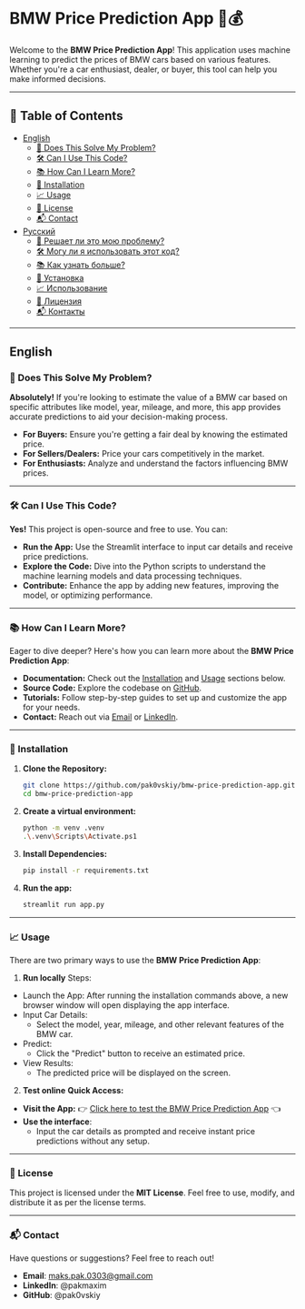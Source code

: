 # BMW Price Prediction App 🚗💰

Welcome to the **BMW Price Prediction App**! This application uses machine learning to predict the prices of BMW cars based on various features. Whether you're a car enthusiast, dealer, or buyer, this tool can help you make informed decisions.

---

## 📌 Table of Contents

- [English](#english)
  - [📌 Does This Solve My Problem?](#does-this-solve-my-problem)
  - [🛠️ Can I Use This Code?](#can-i-use-this-code)
  - [📚 How Can I Learn More?](#how-can-i-learn-more)
  - [🚀 Installation](#installation)
  - [📈 Usage](#usage)
  - [📝 License](#license)
  - [📬 Contact](#contact)
- [Русский](#русский)
  - [📌 Решает ли это мою проблему?](#решает-ли-это-мою-проблему)
  - [🛠️ Могу ли я использовать этот код?](#могу-ли-я-использовать-этот-код)
  - [📚 Как узнать больше?](#как-узнать-больше)
  - [🚀 Установка](#установка)
  - [📈 Использование](#использование)
  - [📝 Лицензия](#лицензия)
  - [📬 Контакты](#контакты)

---

## English

### <a name="does-this-solve-my-problem"></a>📌 Does This Solve My Problem?

**Absolutely!** If you're looking to estimate the value of a BMW car based on specific attributes like model, year, mileage, and more, this app provides accurate predictions to aid your decision-making process.

- **For Buyers:** Ensure you're getting a fair deal by knowing the estimated price.
- **For Sellers/Dealers:** Price your cars competitively in the market.
- **For Enthusiasts:** Analyze and understand the factors influencing BMW prices.

---

### <a name="can-i-use-this-code"></a>🛠️ Can I Use This Code?

**Yes!** This project is open-source and free to use. You can:

- **Run the App:** Use the Streamlit interface to input car details and receive price predictions.
- **Explore the Code:** Dive into the Python scripts to understand the machine learning models and data processing techniques.
- **Contribute:** Enhance the app by adding new features, improving the model, or optimizing performance.

---

### <a name="how-can-i-learn-more"></a>📚 How Can I Learn More?

Eager to dive deeper? Here's how you can learn more about the **BMW Price Prediction App**:

- **Documentation:** Check out the [Installation](#installation) and [Usage](#usage) sections below.
- **Source Code:** Explore the codebase on [GitHub](https://github.com/pak0vskiy/bmw-price-prediction-app).
- **Tutorials:** Follow step-by-step guides to set up and customize the app for your needs.
- **Contact:** Reach out via [Email](mailto:maks.pak.0303@gmail.com) or [LinkedIn](https://www.linkedin.com/in/pakmaxim/).

---

### <a name="installation"></a>🚀 Installation

1. **Clone the Repository:**
   ```bash
   git clone https://github.com/pak0vskiy/bmw-price-prediction-app.git
   cd bmw-price-prediction-app
2. **Create a virtual environment:**
    ```bash
    python -m venv .venv
    .\.venv\Scripts\Activate.ps1
3. **Install Dependencies:**
    ```bash
    pip install -r requirements.txt
4. **Run the app:**
    ```bash
    streamlit run app.py

---

### <a name="usage"></a>📈 Usage

There are two primary ways to use the **BMW Price Prediction App**:
1. **Run locally**
Steps:

- Launch the App: After running the installation commands above, a new browser window will open displaying the app interface.
- Input Car Details:
    * Select the model, year, mileage, and other relevant features of the BMW car.
- Predict:
    * Click the "Predict" button to receive an estimated price.
- View Results:
    * The predicted price will be displayed on the screen.
2. **Test online**
**Quick Access:**
- **Visit the App:** 👉 [Click here to test the BMW Price Prediction App](https://bmw-price-prediction.streamlit.app/) 👈
- **Use the interface**:
    * Input the car details as prompted and receive instant price predictions without any setup.

---

### <a name="license"></a>📝 License
This project is licensed under the **MIT License**. Feel free to use, modify, and distribute it as per the license terms.

---

### <a name="contact"></a>📬 Contact
Have questions or suggestions? Feel free to reach out!

- **Email**: maks.pak.0303@gmail.com
- **LinkedIn**: @pakmaxim
- **GitHub**: @pak0vskiy